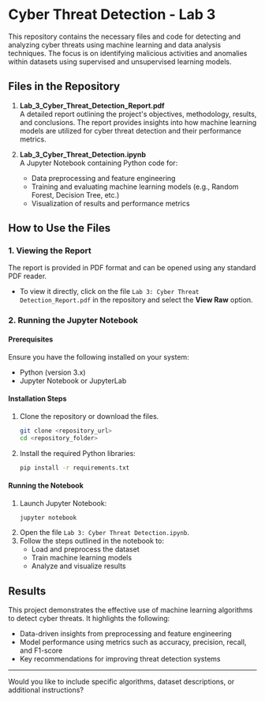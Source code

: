 # Cyber Threat Detection - Lab 3  

This repository contains the necessary files and code for detecting and analyzing cyber threats using machine learning and data analysis techniques. The focus is on identifying malicious activities and anomalies within datasets using supervised and unsupervised learning models.  

## Files in the Repository  

1. **Lab_3_Cyber_Threat_Detection_Report.pdf**  
   A detailed report outlining the project's objectives, methodology, results, and conclusions. The report provides insights into how machine learning models are utilized for cyber threat detection and their performance metrics.  

2. **Lab_3_Cyber_Threat_Detection.ipynb**  
   A Jupyter Notebook containing Python code for:  
   - Data preprocessing and feature engineering  
   - Training and evaluating machine learning models (e.g., Random Forest, Decision Tree, etc.)  
   - Visualization of results and performance metrics  

## How to Use the Files  

### 1. Viewing the Report  
The report is provided in PDF format and can be opened using any standard PDF reader.  
- To view it directly, click on the file `Lab 3: Cyber Threat Detection_Report.pdf` in the repository and select the **View Raw** option.  

### 2. Running the Jupyter Notebook  

#### Prerequisites  
Ensure you have the following installed on your system:  
- Python (version 3.x)  
- Jupyter Notebook or JupyterLab  

#### Installation Steps  
1. Clone the repository or download the files.  
   ```bash  
   git clone <repository_url>  
   cd <repository_folder>  
   ```  
2. Install the required Python libraries:  
   ```bash  
   pip install -r requirements.txt  
   ```  

#### Running the Notebook  
1. Launch Jupyter Notebook:  
   ```bash  
   jupyter notebook  
   ```  
2. Open the file `Lab 3: Cyber Threat Detection.ipynb`.  
3. Follow the steps outlined in the notebook to:  
   - Load and preprocess the dataset  
   - Train machine learning models  
   - Analyze and visualize results  

## Results  
This project demonstrates the effective use of machine learning algorithms to detect cyber threats. It highlights the following:  
- Data-driven insights from preprocessing and feature engineering  
- Model performance using metrics such as accuracy, precision, recall, and F1-score  
- Key recommendations for improving threat detection systems  

---  

Would you like to include specific algorithms, dataset descriptions, or additional instructions?
